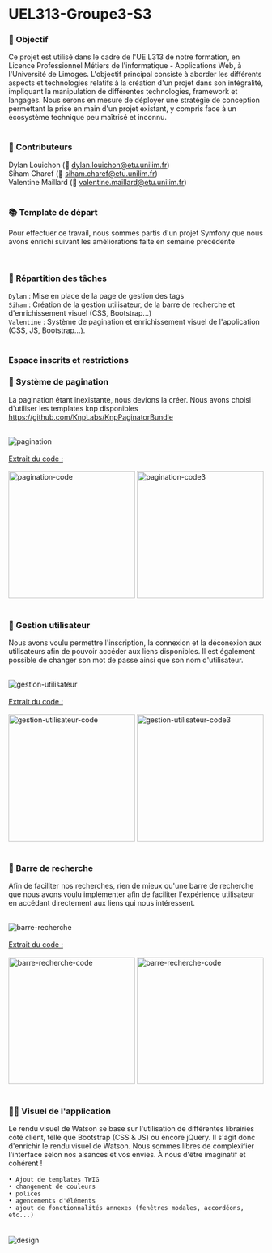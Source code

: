 # UEL313-Groupe3-S3

### 🎯 Objectif
Ce projet est utilisé dans le cadre de l'UE L313 de notre formation, en Licence Professionnel Métiers de l'informatique - Applications Web, à l'Université de Limoges. 
L'objectif principal consiste à aborder les différents aspects et technologies relatifs à la création d'un projet dans son intégralité, impliquant la manipulation de différentes technologies, framework et langages. Nous serons en mesure de déployer une stratégie de conception permettant la prise en main d'un projet existant, y compris face à un écosystème technique peu maîtrisé et inconnu.</br> 
</br>

### 🤝 Contributeurs
Dylan Louichon (📧 dylan.louichon@etu.unilim.fr)<br>
Siham Charef (📧 siham.charef@etu.unilim.fr)<br>
Valentine Maillard (📧 valentine.maillard@etu.unilim.fr)</br>
</br>

### 📚 Template de départ
Pour effectuer ce travail, nous sommes partis d'un projet Symfony que nous avons enrichi suivant les améliorations faite en semaine précédente </br>

</br>

### 📜 Répartition des tâches
`Dylan` : Mise en place de la page de gestion des tags </br>
`Siham` : Création de la gestion utilisateur, de la barre de recherche et d'enrichissement visuel (CSS, Bootstrap...) </br>
`Valentine` : Système de pagination et enrichissement visuel de l'application (CSS, JS, Bootstrap...).</br>
</br>

### Espace inscrits et restrictions



### 🔢 Système de pagination
La pagination étant inexistante, nous devions la créer. Nous avons choisi d'utiliser les templates knp disponibles 
https://github.com/KnpLabs/KnpPaginatorBundle

</br>
<img src="https://github.com/SihamWeb/UEL313-Groupe3-S4/assets/89517413/4f6a7e81-d83c-40fa-8d78-5cb0eef49e51" alt="pagination" border="0" witdh="180px"></br>
</br>
<ins>Extrait du code :</ins></br>
</br>
<img src="https://github.com/SihamWeb/UEL313-Groupe3-S4/assets/89517413/ae9657ee-78ea-484e-8ed2-490b1048f0d3" alt="pagination-code" border="0" height="250px">
<img src="https://github.com/SihamWeb/UEL313-Groupe3-S4/assets/89517413/28c7fac6-9c4b-402b-8229-ef7fc2c1b834" alt="pagination-code3" border="0" height="250px"></br>
</br>

### 🔢 Gestion utilisateur
Nous avons voulu permettre l'inscription, la connexion et la déconexion aux utilisateurs afin de pouvoir accéder aux liens disponibles. Il est également possible 
de changer son mot de passe ainsi que son nom d'utilisateur.

</br>
<img src="https://github.com/SihamWeb/UEL313-Groupe3-S4/assets/90715354/044e0d0f-9bde-495c-9045-86d253bdae57" alt="gestion-utilisateur" border="0" witdh="180px"></br>
</br>
<ins>Extrait du code :</ins></br>
</br>
<img src="https://github.com/SihamWeb/UEL313-Groupe3-S4/assets/90715354/c5b1414e-f94d-44fa-81b3-569f1961ef7f" alt="gestion-utilisateur-code" border="0" height="250px">
<img src="https://github.com/SihamWeb/UEL313-Groupe3-S4/assets/90715354/776e5c82-cd12-4918-a8f2-da078004aad6" alt="gestion-utilisateur-code3" border="0" height="250px"></br>
</br>

### 🔢 Barre de recherche
Afin de faciliter nos recherches, rien de mieux qu'une barre de recherche que nous avons voulu implémenter afin de faciliter l'expérience utilisateur en accédant directement 
aux liens qui nous intéressent.

</br>
<img src="https://github.com/SihamWeb/UEL313-Groupe3-S4/assets/90715354/d36af4e7-138b-4f8a-837e-efc689f518f7" alt="barre-recherche" border="0" witdh="180px"></br>
</br>
<ins>Extrait du code :</ins></br>
</br>
<img src="https://github.com/SihamWeb/UEL313-Groupe3-S4/assets/90715354/112db322-ba33-4a95-8e31-031ff41cefc1" alt="barre-recherche-code" border="0" height="250px">
<img src="https://github.com/SihamWeb/UEL313-Groupe3-S4/assets/90715354/71d56971-97bb-4680-b0e1-049c5b5aed32" alt="barre-recherche-code" border="0" height="250px"></br>
</br>

### 🧑‍🎨 Visuel de l'application
Le rendu visuel de Watson se base sur l'utilisation de différentes librairies côté client, telle que Bootstrap (CSS & JS) ou encore jQuery.
Il s'agit donc d'enrichir le rendu visuel de Watson. Nous sommes libres de complexifier l'interface selon nos aisances et vos envies. À nous d'être imaginatif et cohérent !</br>
</br>
`• Ajout de templates TWIG`<br>
`• changement de couleurs`<br>
`• polices`<br>
`• agencements d'éléments`<br>
`• ajout de fonctionnalités annexes (fenêtres modales, accordéons, etc...)`<br>
</br>
</br><img src="https://github.com/SihamWeb/UEL313-Groupe3-S4/assets/89517413/36c41284-622c-4241-843c-5e1ffe8403a5" alt="design" border="0" witdh="300px">
